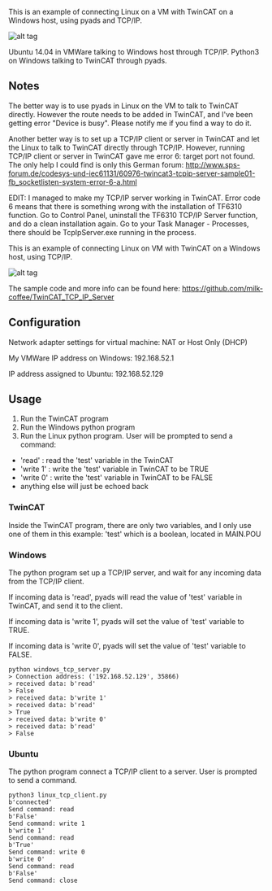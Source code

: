 This is an example of connecting Linux on a VM with TwinCAT on a Windows host, using pyads and TCP/IP.

![alt tag](https://puu.sh/rFf7K/dffe934e5d.png)

Ubuntu 14.04 in VMWare talking to Windows host through TCP/IP.
Python3 on Windows talking to TwinCAT through pyads.

## Notes
The better way is to use pyads in Linux on the VM to talk to TwinCAT directly.
However the route needs to be added in TwinCAT, and I've been getting error "Device is busy".
Please notify me if you find a way to do it.

Another better way is to set up a TCP/IP client or server in TwinCAT and let the Linux to talk to TwinCAT directly through TCP/IP.
However, running TCP/IP client or server in TwinCAT gave me error 6: target port not found.
The only help I could find is only this German forum: http://www.sps-forum.de/codesys-und-iec61131/60976-twincat3-tcpip-server-sample01-fb_socketlisten-system-error-6-a.html

EDIT: I managed to make my TCP/IP server working in TwinCAT. Error code 6 means that there is something wrong with the installation of TF6310 function. Go to Control Panel, uninstall the TF6310 TCP/IP Server function, and do a clean installation again. Go to your Task Manager - Processes, there should be TcpIpServer.exe running in the process.

This is an example of connecting Linux on VM with TwinCAT on a Windows host, using TCP/IP.

![alt tag](https://puu.sh/rMWjN/4b1f63343e.png)

The sample code and more info can be found here:
https://github.com/milk-coffee/TwinCAT_TCP_IP_Server


## Configuration
Network adapter settings for virtual machine: NAT or Host Only (DHCP)

My VMWare IP address on Windows: 192.168.52.1

IP address assigned to Ubuntu: 192.168.52.129

## Usage

1. Run the TwinCAT program
2. Run the Windows python program
3. Run the Linux python program. User will be prompted to send a command:
  * 'read' : read the 'test' variable in the TwinCAT
  * 'write 1' : write the 'test' variable in TwinCAT to be TRUE
  * 'write 0' : write the 'test' variable in TwinCAT to be FALSE
  * anything else will just be echoed back

### TwinCAT
Inside the TwinCAT program, there are only two variables, and I only use one of them in this example: 'test' which is a boolean, located in MAIN.POU

### Windows
The python program set up a TCP/IP server, and wait for any incoming data from the TCP/IP client.

If incoming data is 'read', pyads will read the value of 'test' variable in TwinCAT, and send it to the client.

If incoming data is 'write 1', pyads will set the value of 'test' variable to TRUE.

If incoming data is 'write 0', pyads will set the value of 'test' variable to FALSE.

```
python windows_tcp_server.py
> Connection address: ('192.168.52.129', 35866)
> received data: b'read'
> False
> received data: b'write 1'
> received data: b'read'
> True
> received data: b'write 0'
> received data: b'read'
> False
```

### Ubuntu
The python program connect a TCP/IP client to a server. User is prompted to send a command.

```
python3 linux_tcp_client.py
b'connected'
Send command: read
b'False'
Send command: write 1
b'write 1'
Send command: read
b'True'
Send command: write 0
b'write 0'
Send command: read
b'False'
Send command: close
```
